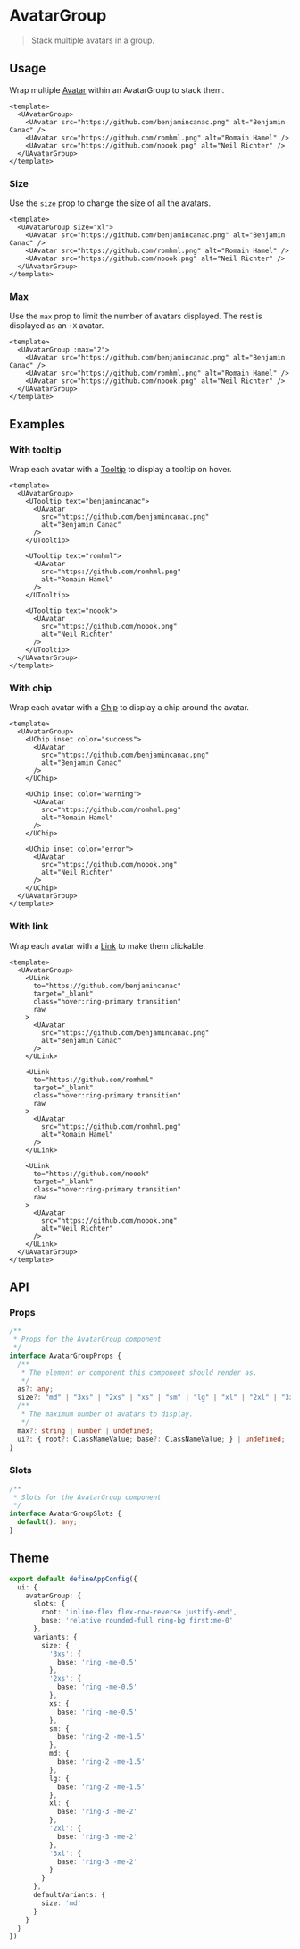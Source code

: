 # AvatarGroup

> Stack multiple avatars in a group.

## Usage

Wrap multiple [Avatar](/components/avatar) within an AvatarGroup to stack them.

```vue
<template>
  <UAvatarGroup>
    <UAvatar src="https://github.com/benjamincanac.png" alt="Benjamin Canac" />
    <UAvatar src="https://github.com/romhml.png" alt="Romain Hamel" />
    <UAvatar src="https://github.com/noook.png" alt="Neil Richter" />
  </UAvatarGroup>
</template>
```

### Size

Use the `size` prop to change the size of all the avatars.

```vue
<template>
  <UAvatarGroup size="xl">
    <UAvatar src="https://github.com/benjamincanac.png" alt="Benjamin Canac" />
    <UAvatar src="https://github.com/romhml.png" alt="Romain Hamel" />
    <UAvatar src="https://github.com/noook.png" alt="Neil Richter" />
  </UAvatarGroup>
</template>
```

### Max

Use the `max` prop to limit the number of avatars displayed. The rest is displayed as an `+X` avatar.

```vue
<template>
  <UAvatarGroup :max="2">
    <UAvatar src="https://github.com/benjamincanac.png" alt="Benjamin Canac" />
    <UAvatar src="https://github.com/romhml.png" alt="Romain Hamel" />
    <UAvatar src="https://github.com/noook.png" alt="Neil Richter" />
  </UAvatarGroup>
</template>
```

## Examples

### With tooltip

Wrap each avatar with a [Tooltip](/components/tooltip) to display a tooltip on hover.

```vue [AvatarGroupTooltipExample.vue]
<template>
  <UAvatarGroup>
    <UTooltip text="benjamincanac">
      <UAvatar
        src="https://github.com/benjamincanac.png"
        alt="Benjamin Canac"
      />
    </UTooltip>

    <UTooltip text="romhml">
      <UAvatar
        src="https://github.com/romhml.png"
        alt="Romain Hamel"
      />
    </UTooltip>

    <UTooltip text="noook">
      <UAvatar
        src="https://github.com/noook.png"
        alt="Neil Richter"
      />
    </UTooltip>
  </UAvatarGroup>
</template>
```

### With chip

Wrap each avatar with a [Chip](/components/chip) to display a chip around the avatar.

```vue [AvatarGroupChipExample.vue]
<template>
  <UAvatarGroup>
    <UChip inset color="success">
      <UAvatar
        src="https://github.com/benjamincanac.png"
        alt="Benjamin Canac"
      />
    </UChip>

    <UChip inset color="warning">
      <UAvatar
        src="https://github.com/romhml.png"
        alt="Romain Hamel"
      />
    </UChip>

    <UChip inset color="error">
      <UAvatar
        src="https://github.com/noook.png"
        alt="Neil Richter"
      />
    </UChip>
  </UAvatarGroup>
</template>
```

### With link

Wrap each avatar with a [Link](/components/link) to make them clickable.

```vue [AvatarGroupLinkExample.vue]
<template>
  <UAvatarGroup>
    <ULink
      to="https://github.com/benjamincanac"
      target="_blank"
      class="hover:ring-primary transition"
      raw
    >
      <UAvatar
        src="https://github.com/benjamincanac.png"
        alt="Benjamin Canac"
      />
    </ULink>

    <ULink
      to="https://github.com/romhml"
      target="_blank"
      class="hover:ring-primary transition"
      raw
    >
      <UAvatar
        src="https://github.com/romhml.png"
        alt="Romain Hamel"
      />
    </ULink>

    <ULink
      to="https://github.com/noook"
      target="_blank"
      class="hover:ring-primary transition"
      raw
    >
      <UAvatar
        src="https://github.com/noook.png"
        alt="Neil Richter"
      />
    </ULink>
  </UAvatarGroup>
</template>
```

## API

### Props

```ts
/**
 * Props for the AvatarGroup component
 */
interface AvatarGroupProps {
  /**
   * The element or component this component should render as.
   */
  as?: any;
  size?: "md" | "3xs" | "2xs" | "xs" | "sm" | "lg" | "xl" | "2xl" | "3xl" | undefined;
  /**
   * The maximum number of avatars to display.
   */
  max?: string | number | undefined;
  ui?: { root?: ClassNameValue; base?: ClassNameValue; } | undefined;
}
```

### Slots

```ts
/**
 * Slots for the AvatarGroup component
 */
interface AvatarGroupSlots {
  default(): any;
}
```

## Theme

```ts [app.config.ts]
export default defineAppConfig({
  ui: {
    avatarGroup: {
      slots: {
        root: 'inline-flex flex-row-reverse justify-end',
        base: 'relative rounded-full ring-bg first:me-0'
      },
      variants: {
        size: {
          '3xs': {
            base: 'ring -me-0.5'
          },
          '2xs': {
            base: 'ring -me-0.5'
          },
          xs: {
            base: 'ring -me-0.5'
          },
          sm: {
            base: 'ring-2 -me-1.5'
          },
          md: {
            base: 'ring-2 -me-1.5'
          },
          lg: {
            base: 'ring-2 -me-1.5'
          },
          xl: {
            base: 'ring-3 -me-2'
          },
          '2xl': {
            base: 'ring-3 -me-2'
          },
          '3xl': {
            base: 'ring-3 -me-2'
          }
        }
      },
      defaultVariants: {
        size: 'md'
      }
    }
  }
})
```

